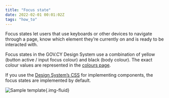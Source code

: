 ```yaml
---
title: "Focus state"
date: 2022-02-01 00:01:02Z
tags: "how_to"
---
```

Focus states let users that use keyboards or other devices to navigate through a page, know which element they’re currently on and is ready to be interacted with.

Focus states in the GOV.CY Design System use a combination of yellow (button active / input focus colour) and black (body colour). The exact colour values are represented in the [colours page](../../styles/colour). 

If you use the [Design System’s CSS](../../getting_started/#css-and-javascript) for implementing components, the focus states are implemented by default.

![Sample template](../../img/focus_state.png){.img-fluid}